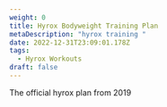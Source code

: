 ```yaml
---
weight: 0
title: Hyrox Bodyweight Training Plan
metaDescription: "hyrox training "
date: 2022-12-31T23:09:01.178Z
tags:
  - Hyrox Workouts
draft: false
---
```

The official hyrox plan from 2019



![]()